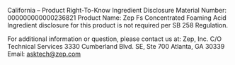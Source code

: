  
 
 
California – Product Right-To-Know Ingredient Disclosure 
Material Number: 000000000000236821 
Product Name: Zep Fs Concentrated Foaming Acid 
Ingredient disclosure for this product is not required per SB 258 Regulation. 
 
For additional information or question, please contact us at: 
Zep, Inc. 
C/O Technical Services 
3330 Cumberland Blvd. SE, Ste 700 
Atlanta, GA 30339 
Email: asktech@zep.com 
 
 
 
 
